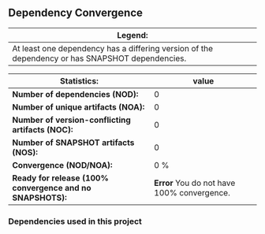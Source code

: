 ## Dependency Convergence

| Legend: |
| ---- |
| At least one dependency has a differing version of the dependency or has SNAPSHOT dependencies. |

| Statistics: | value |
| ---- | ---- |
| **Number of dependencies (NOD):** | 0 |
| **Number of unique artifacts (NOA):** | 0 |
| **Number of version-conflicting artifacts (NOC):** | 0 |
| **Number of SNAPSHOT artifacts (NOS):** | 0 |
| **Convergence (NOD/NOA):** | 0 % |
| **Ready for release (100% convergence and no SNAPSHOTS):** | **Error** You do not have 100% convergence. |

### Dependencies used in this project
